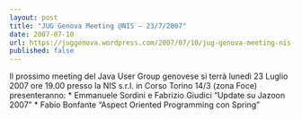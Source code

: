 ```yaml
---
layout: post
title: "JUG Genova Meeting @NIS – 23/7/2007"
date: 2007-07-10
url: https://juggenova.wordpress.com/2007/07/10/jug-genova-meeting-nis-2372007/
published: false 
---
```


Il prossimo meeting del Java User Group genovese si terrà lunedì 23 Luglio 2007 ore 19.00 presso la NIS s.r.l. in Corso Torino 14/3 (zona Foce) presenteranno: * Emmanuele Sordini e Fabrizio Giudici “Update su Jazoon 2007” * Fabio Bonfante “Aspect Oriented Programming con Spring” 

